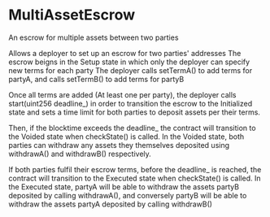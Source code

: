 # MultiAssetEscrow
An escrow for multiple assets between two parties

Allows a deployer to set up an escrow for two parties' addresses
The escrow beigns in the Setup state in which only the deployer can specify new terms for each party
The deployer calls setTermA() to add terms for partyA, and calls setTermB() to add terms for partyB

Once all terms are added (At least one per party), the deployer calls start(uint256 deadline_) in order to transition the 
escrow to the Initialized state and sets a time limit for both parties to deposit assets per their terms.

Then, if the blocktime exceeds the deadline_ the contract will transition to the Voided state when checkState() is called.
In the Voided state, both parties can withdraw any assets they themselves deposited using withdrawA() and withdrawB() respectively.

If both parties fulfil their escrow terms, before the deadline_ is reached, the contract will transition to the Executed
state when checkState() is called. 
In the Executed state, partyA will be able to withdraw the assets partyB deposited by calling withdrawA(), 
and conversely partyB will be able to withdraw the assets partyA deposited by calling withdrawB()
